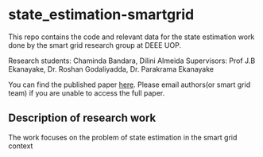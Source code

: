 # state_estimation-smartgrid

This repo contains the code and relevant data for the state estimation work done by the smart grid research group at DEEE UOP. 

Research students: Chaminda Bandara, Dilini Almeida
Supervisors: Prof J.B Ekanayake, Dr. Roshan Godaliyadda, Dr. Parakrama Ekanayake

You can find the published paper [here](https://www.sciencedirect.com/science/article/abs/pii/S0142061519336518). Please email authors(or smart grid team) if you are unable to access the full paper. 

## Description of research work

The work focuses on the problem of state estimation in the smart grid context
